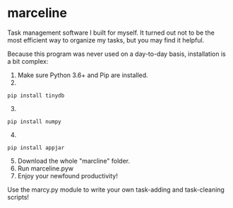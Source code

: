 # marceline
Task management software I built for myself. It turned out not to be the most efficient way to organize my tasks, but you may find it helpful.


Because this program was never used on a day-to-day basis, installation is a bit complex:

1. Make sure Python 3.6+ and Pip are installed.
2.
```
pip install tinydb
```
3.
```
pip install numpy
```
4.
```
pip install appjar
```
5. Download the whole "marcline" folder.
6. Run marceline.pyw
7. Enjoy your newfound productivity!

Use the marcy.py module to write your own task-adding and task-cleaning scripts!
